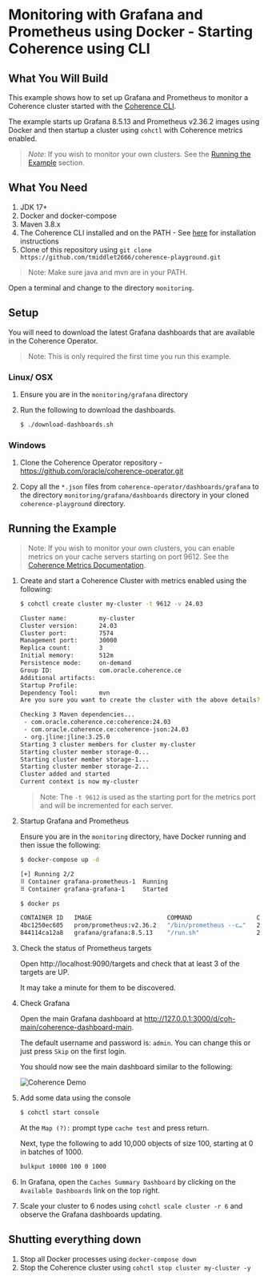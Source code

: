 # Monitoring with Grafana and Prometheus using Docker - Starting Coherence using CLI

## What You Will Build

This example shows how to set up Grafana and Prometheus to monitor a Coherence cluster 
started with the [Coherence CLI](https://github.com/oracle/coherence-cli).

The example starts up Grafana 8.5.13 and Prometheus v2.36.2 images using Docker and then startup a cluster using 
`cohctl` with Coherence metrics enabled.

> *Note*: If you wish to monitor your own clusters. See the [Running the Example](#run) section. 

## What You Need

1. JDK 17+
2. Docker and docker-compose
3. Maven 3.8.x
4. The Coherence CLI installed and on the PATH - See [here](https://github.com/oracle/coherence-cli?tab=readme-ov-file#install-the-cli) for installation instructions
5. Clone of this repository using `git clone https://github.com/tmiddlet2666/coherence-playground.git`
           
> Note: Make sure java and mvn are in your PATH.

Open a terminal and change to the directory `monitoring`.

## Setup

You will need to download the latest Grafana dashboards that are available in the Coherence Operator.

> Note: This is only required the first time you run this example.

### Linux/ OSX

1. Ensure you are in the `monitoring/grafana` directory 
2. Run the following to download the dashboards.

    ```bash
    $ ./download-dashboards.sh
    ```

### Windows
 
1. Clone the Coherence Operator repository - https://github.com/oracle/coherence-operator.git

2. Copy all the `*.json` files from `coherence-operator/dashboards/grafana` to the directory `monitoring/grafana/dashboards` directory in your cloned `coherence-playground` directory.

## <a name="run"></a> Running the Example

> Note: If you wish to monitor your own clusters, you can enable metrics on your cache servers starting on port 9612. See the [Coherence Metrics Documentation](https://docs.oracle.com/en/middleware/standalone/coherence/14.1.1.2206/manage/using-coherence-metrics.html#GUID-6C949515-A9CB-419A-9855-FA63D672787A). 
     
1. Create and start a Coherence Cluster with metrics enabled using the following:

   ```bash
   $ cohctl create cluster my-cluster -t 9612 -v 24.03

   Cluster name:         my-cluster
   Cluster version:      24.03
   Cluster port:         7574
   Management port:      30000
   Replica count:        3
   Initial memory:       512m
   Persistence mode:     on-demand
   Group ID:             com.oracle.coherence.ce
   Additional artifacts: 
   Startup Profile:      
   Dependency Tool:      mvn
   Are you sure you want to create the cluster with the above details? (y/n) y

   Checking 3 Maven dependencies...
    - com.oracle.coherence.ce:coherence:24.03
    - com.oracle.coherence.ce:coherence-json:24.03
    - org.jline:jline:3.25.0
   Starting 3 cluster members for cluster my-cluster
   Starting cluster member storage-0...
   Starting cluster member storage-1...
   Starting cluster member storage-2...
   Cluster added and started
   Current context is now my-cluster
   ```    
   
   > Note: The `-t 9612` is used as the starting port for the metrics port and will be incremented for each server.
 
2. Startup Grafana and Prometheus

    Ensure you are in the `monitoring` directory, have Docker running and then issue the following:

    ```bash
    $ docker-compose up -d  
   
   [+] Running 2/2
   ⠿ Container grafana-prometheus-1  Running                                                                                                                                                                               0.0s
   ⠿ Container grafana-grafana-1     Started  
   
   $ docker ps
   
   CONTAINER ID   IMAGE                     COMMAND                  CREATED         STATUS          PORTS                                       NAMES
   4bc1250ec605   prom/prometheus:v2.36.2   "/bin/prometheus --c…"   2 minutes ago   Up 2 minutes    0.0.0.0:9090->9090/tcp, :::9090->9090/tcp   grafana-prometheus-1
   844114ca12a8   grafana/grafana:8.5.13    "/run.sh"                2 minutes ago   Up 22 seconds   0.0.0.0:3000->3000/tcp, :::3000->3000/tcp   grafana-grafana-
   ```
   
3. Check the status of Prometheus targets

   Open http://localhost:9090/targets and check that at least 3 of the targets are UP. 

   It may take a minute for them to be discovered.

4. Check Grafana
   
   Open the main Grafana dashboard at http://127.0.0.1:3000/d/coh-main/coherence-dashboard-main.
           
   The default username and password is: `admin`. You can change this or just press `Skip` on the first login.

   You should now see the main dashboard similar to the following:

   ![Coherence Demo](assets/coherence-dashboard-main.png "Coherence Dashboard Main")
   
5. Add some data using the console

   ```bash
   $ cohctl start console
   ``` 
   
   At the `Map (?):` prompt type `cache test` and press return.

   Next, type the following to add 10,000 objects of size 100, starting at 0 in batches of 1000.

   ```bash
   bulkput 10000 100 0 1000 
   ```
       
6. In Grafana, open the `Caches Summary Dashboard` by clicking on the `Available Dashboards` link on the top right.
 
7. Scale your cluster to 6 nodes using `cohctl scale cluster -r 6` and observe the Grafana dashboards updating.

## Shutting everything down

1. Stop all Docker processes using `docker-compose down`
2. Stop the Coherence cluster using `cohctl stop cluster my-cluster -y`
